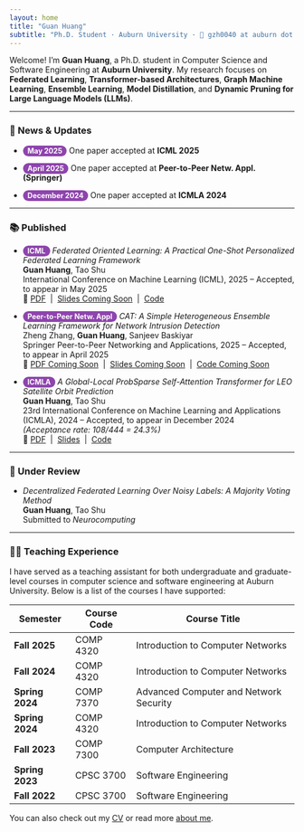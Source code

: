 ```yaml
---
layout: home
title: "Guan Huang"
subtitle: "Ph.D. Student · Auburn University · 📧 gzh0040 at auburn dot edu"
---
```


Welcome! I’m **Guan Huang**, a Ph.D. student in Computer Science and Software Engineering at **Auburn University**. My research focuses on **Federated Learning**, **Transformer-based Architectures**, **Graph Machine Learning**, **Ensemble Learning**, **Model Distillation**, and **Dynamic Pruning for Large Language Models (LLMs)**.

---

### 📰 News & Updates

- <span style="background-color:#8e44ad; color:white; padding:2px 8px; border-radius:12px; font-size:90%; font-weight:bold;">May 2025</span> One paper accepted at **ICML 2025**  

- <span style="background-color:#8e44ad; color:white; padding:2px 8px; border-radius:12px; font-size:90%; font-weight:bold;">April 2025</span> One paper accepted at **Peer-to-Peer Netw. Appl. (Springer)**  

- <span style="background-color:#8e44ad; color:white; padding:2px 8px; border-radius:12px; font-size:90%; font-weight:bold;">December 2024</span> One paper accepted at **ICMLA 2024**  


---

### 📚 Published

- <span style="background-color:#8e44ad; color:white; padding:2px 8px; border-radius:12px; font-size:90%; font-weight:bold;">ICML</span> *Federated Oriented Learning: A Practical One-Shot Personalized Federated Learning Framework*  
  **Guan Huang**, Tao Shu  
  International Conference on Machine Learning (ICML), 2025 – Accepted, to appear in May 2025  
  🔗 [PDF](/assets/publications/icml2025_fol.pdf) &nbsp;|&nbsp; [Slides Coming Soon](/assets/slides/fol_presentation.pdf) &nbsp;|&nbsp; [Code](https://github.com/guanhuang-rs/guanhuang-rs.github.io/blob/master/assets/code/fol.zip)

- <span style="background-color:#8e44ad; color:white; padding:2px 8px; border-radius:12px; font-size:90%; font-weight:bold;">Peer-to-Peer Netw. Appl</span> *CAT: A Simple Heterogeneous Ensemble Learning Framework for Network Intrusion Detection*  
  Zheng Zhang, **Guan Huang**, Sanjeev Baskiyar  
  Springer Peer-to-Peer Networking and Applications, 2025 – Accepted, to appear in April 2025  
  🔗 [PDF Coming Soon](/assets/publications/cat_ppna2025.pdf) &nbsp;|&nbsp; [Slides Coming Soon](/assets/slides/cat_presentation.pdf) &nbsp;|&nbsp; [Code Coming Soon](https://github.com/guanhuang-rs/cat-nid)

- <span style="background-color:#8e44ad; color:white; padding:2px 8px; border-radius:12px; font-size:90%; font-weight:bold;">ICMLA</span> *A Global-Local ProbSparse Self-Attention Transformer for LEO Satellite Orbit Prediction*  
  **Guan Huang**, Tao Shu  
  23rd International Conference on Machine Learning and Applications (ICMLA), 2024 – Accepted, to appear in December 2024  
  *(Acceptance rate: 108/444 = 24.3%)*  
  🔗 [PDF](/assets/publications/GLO.pdf) &nbsp;|&nbsp; [Slides](/assets/slides/glopre.pptx) &nbsp;|&nbsp; [Code](https://app.box.com/s/jyc52jl6raw2n216pnrwht5aakl45juh)

---

### 📝 Under Review

- *Decentralized Federated Learning Over Noisy Labels: A Majority Voting Method*  
  **Guan Huang**, Tao Shu  
  Submitted to _Neurocomputing_


---

### 👨‍🏫 Teaching Experience

I have served as a teaching assistant for both undergraduate and graduate-level courses in computer science and software engineering at Auburn University. Below is a list of the courses I have supported:

| Semester        | Course Code   | Course Title                                      |
|-----------------|---------------|--------------------------------------------------|
| **Fall 2025**   | COMP 4320     | Introduction to Computer Networks               |
| **Fall 2024**   | COMP 4320     | Introduction to Computer Networks               |
| **Spring 2024** | COMP 7370     | Advanced Computer and Network Security          |
| **Spring 2024** | COMP 4320     | Introduction to Computer Networks               |
| **Fall 2023**   | COMP 7300     | Computer Architecture                           |
| **Spring 2023** | CPSC 3700     | Software Engineering                            |
| **Fall 2022**   | CPSC 3700     | Software Engineering                            |


You can also check out my [CV](/cv/) or read more [about me](/aboutme/).
